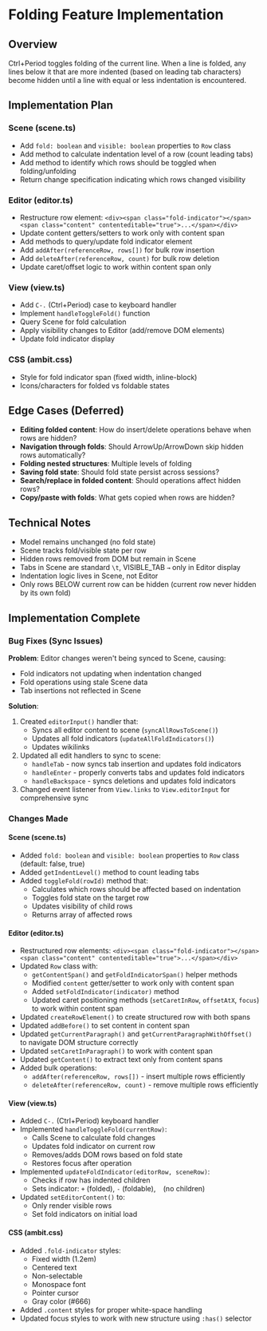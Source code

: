 # Folding Feature Implementation

## Overview
Ctrl+Period toggles folding of the current line. When a line is folded, any lines below it that are more indented (based on leading tab characters) become hidden until a line with equal or less indentation is encountered.

## Implementation Plan

### Scene (scene.ts)
- Add `fold: boolean` and `visible: boolean` properties to `Row` class
- Add method to calculate indentation level of a row (count leading tabs)
- Add method to identify which rows should be toggled when folding/unfolding
- Return change specification indicating which rows changed visibility

### Editor (editor.ts)
- Restructure row element: `<div><span class="fold-indicator"></span><span class="content" contenteditable="true">...</span></div>`
- Update content getters/setters to work only with content span
- Add methods to query/update fold indicator element
- Add `addAfter(referenceRow, rows[])` for bulk row insertion
- Add `deleteAfter(referenceRow, count)` for bulk row deletion
- Update caret/offset logic to work within content span only

### View (view.ts)
- Add `C-.` (Ctrl+Period) case to keyboard handler
- Implement `handleToggleFold()` function
- Query Scene for fold calculation
- Apply visibility changes to Editor (add/remove DOM elements)
- Update fold indicator display

### CSS (ambit.css)
- Style for fold indicator span (fixed width, inline-block)
- Icons/characters for folded vs foldable states

## Edge Cases (Deferred)
- **Editing folded content**: How do insert/delete operations behave when rows are hidden?
- **Navigation through folds**: Should ArrowUp/ArrowDown skip hidden rows automatically?
- **Folding nested structures**: Multiple levels of folding
- **Saving fold state**: Should fold state persist across sessions?
- **Search/replace in folded content**: Should operations affect hidden rows?
- **Copy/paste with folds**: What gets copied when rows are hidden?

## Technical Notes
- Model remains unchanged (no fold state)
- Scene tracks fold/visible state per row
- Hidden rows removed from DOM but remain in Scene
- Tabs in Scene are standard `\t`, VISIBLE_TAB `→` only in Editor display
- Indentation logic lives in Scene, not Editor
- Only rows BELOW current row can be hidden (current row never hidden by its own fold)

## Implementation Complete

### Bug Fixes (Sync Issues)

**Problem**: Editor changes weren't being synced to Scene, causing:
- Fold indicators not updating when indentation changed
- Fold operations using stale Scene data
- Tab insertions not reflected in Scene

**Solution**:
1. Created `editorInput()` handler that:
   - Syncs all editor content to scene (`syncAllRowsToScene()`)
   - Updates all fold indicators (`updateAllFoldIndicators()`)
   - Updates wikilinks
2. Updated all edit handlers to sync to scene:
   - `handleTab` - now syncs tab insertion and updates fold indicators
   - `handleEnter` - properly converts tabs and updates fold indicators
   - `handleBackspace` - syncs deletions and updates fold indicators
3. Changed event listener from `View.links` to `View.editorInput` for comprehensive sync

### Changes Made

#### Scene (scene.ts)
- Added `fold: boolean` and `visible: boolean` properties to `Row` class (default: false, true)
- Added `getIndentLevel()` method to count leading tabs
- Added `toggleFold(rowId)` method that:
  - Calculates which rows should be affected based on indentation
  - Toggles fold state on the target row
  - Updates visibility of child rows
  - Returns array of affected rows

#### Editor (editor.ts)
- Restructured row elements: `<div><span class="fold-indicator"></span><span class="content" contenteditable="true">...</span></div>`
- Updated `Row` class with:
  - `getContentSpan()` and `getFoldIndicatorSpan()` helper methods
  - Modified `content` getter/setter to work only with content span
  - Added `setFoldIndicator(indicator)` method
  - Updated caret positioning methods (`setCaretInRow`, `offsetAtX`, `focus`) to work within content span
- Updated `createRowElement()` to create structured row with both spans
- Updated `addBefore()` to set content in content span
- Updated `getCurrentParagraph()` and `getCurrentParagraphWithOffset()` to navigate DOM structure correctly
- Updated `setCaretInParagraph()` to work with content span
- Updated `getContent()` to extract text only from content spans
- Added bulk operations:
  - `addAfter(referenceRow, rows[])` - insert multiple rows efficiently
  - `deleteAfter(referenceRow, count)` - remove multiple rows efficiently

#### View (view.ts)
- Added `C-.` (Ctrl+Period) keyboard handler
- Implemented `handleToggleFold(currentRow)`:
  - Calls Scene to calculate fold changes
  - Updates fold indicator on current row
  - Removes/adds DOM rows based on fold state
  - Restores focus after operation
- Implemented `updateFoldIndicator(editorRow, sceneRow)`:
  - Checks if row has indented children
  - Sets indicator: `+` (folded), `-` (foldable), ` ` (no children)
- Updated `setEditorContent()` to:
  - Only render visible rows
  - Set fold indicators on initial load

#### CSS (ambit.css)
- Added `.fold-indicator` styles:
  - Fixed width (1.2em)
  - Centered text
  - Non-selectable
  - Monospace font
  - Pointer cursor
  - Gray color (#666)
- Added `.content` styles for proper white-space handling
- Updated focus styles to work with new structure using `:has()` selector


